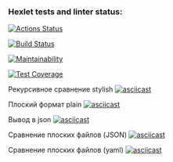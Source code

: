 ### Hexlet tests and linter status:

[![Actions Status](https://github.com/Aleksandra-korza/frontend-project-lvl2/workflows/hexlet-check/badge.svg)](https://github.com/Aleksandra-korza/)

[![Build Status](https://github.com/Aleksandra-korza/frontend-project-lvl2/workflows/hexlet-check/badge.svg)](https://github.com/Aleksandra-korza/)

[![Maintainability](https://api.codeclimate.com/v1/badges/81181b9a43402b44ee36/maintainability)](https://codeclimate.com/github/Aleksandra-korza/frontend-project-lvl2/maintainability)

[![Test Coverage](https://api.codeclimate.com/v1/badges/81181b9a43402b44ee36/test_coverage)](https://codeclimate.com/github/Aleksandra-korza/frontend-project-lvl2/test_coverage)

Рекурсивное сравнение stylish 
[![asciicast](https://asciinema.org/a/SeJJ8LnyuS3amG0AWv4Rx2ED9.svg)](https://asciinema.org/a/SeJJ8LnyuS3amG0AWv4Rx2ED9)

Плоский формат plain
[![asciicast](https://asciinema.org/a/KP9VOjnTidbflzj9Jl3Vt7Jed.svg)](https://asciinema.org/a/KP9VOjnTidbflzj9Jl3Vt7Jed)

Вывод в json
[![asciicast](https://asciinema.org/a/614732.svg)](https://asciinema.org/a/614732)

Сравнение плоских файлов (JSON)
[![asciicast](https://asciinema.org/a/HYZVuFbk6B121A9FiJPMSYNLd.svg)](https://asciinema.org/a/HYZVuFbk6B121A9FiJPMSYNLd)

Сравнение плоских файлов (yaml)
[![asciicast](https://asciinema.org/a/dqgQ4L5vj3VQ2kWxvFvWV8qx9.svg)](https://asciinema.org/a/dqgQ4L5vj3VQ2kWxvFvWV8qx9)
